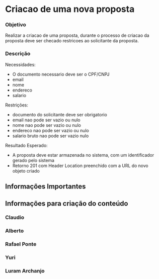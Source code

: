 # Criacao de uma nova proposta

### Objetivo

Realizar a criacao de uma proposta, durante o processo de criacao da proposta deve ser checado restricoes ao solicitante da proposta.

### Descrição

Necessidades:

- O documento necessario deve ser o CPF/CNPJ
- email
- nome
- endereco
- salario

Restrições:

- documento do solicitante deve ser obrigatorio
- email nao pode ser vazio ou nulo
- nome nao pode ser vazio ou nulo
- endereco nao pode ser vazio ou nulo
- salario bruto nao pode ser vazio nulo

Resultado Esperado:

- A proposta deve estar armazenada no sistema, com um identificador gerado pelo sistema
- Retorno 201 com Header Location preenchido com a URL do novo objeto criado

## Informações Importantes

## Informações para criação do conteúdo

### Claudio

### Alberto

### Rafael Ponte

### Yuri

### Luram Archanjo